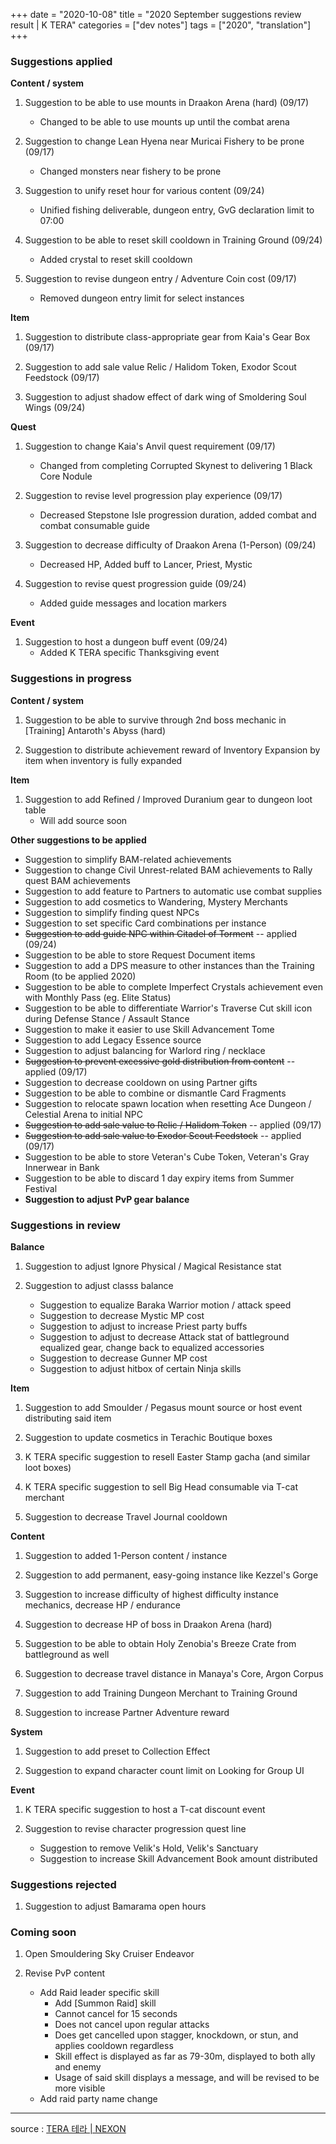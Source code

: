 +++
date = "2020-10-08"
title = "2020 September suggestions review result | K TERA"
categories = ["dev notes"]
tags = ["2020", "translation"]
+++

### Suggestions applied

**Content / system**
1. Suggestion to be able to use mounts in Draakon Arena (hard) (09/17)
    - Changed to be able to use mounts up until the combat arena

2. Suggestion to change Lean Hyena near Muricai Fishery to be prone (09/17)
    - Changed monsters near fishery to be prone

3. Suggestion to unify reset hour for various content (09/24)
    - Unified fishing deliverable, dungeon entry, GvG declaration limit to 07:00

4. Suggestion to be able to reset skill cooldown in Training Ground (09/24)
    - Added crystal to reset skill cooldown

5. Suggestion to revise dungeon entry / Adventure Coin cost (09/17)
    - Removed dungeon entry limit for select instances

**Item**
1. Suggestion to distribute class-appropriate gear from Kaia's Gear Box (09/17)

2. Suggestion to add sale value Relic / Halidom Token, Exodor Scout Feedstock (09/17)

3. Suggestion to adjust shadow effect of dark wing of Smoldering Soul Wings (09/24)

**Quest**
1. Suggestion to change Kaia's Anvil quest requirement (09/17)
    - Changed from completing Corrupted Skynest to delivering 1 Black Core Nodule

2. Suggestion to revise level progression play experience (09/17)
    - Decreased Stepstone Isle progression duration, added combat and combat consumable guide

3. Suggestion to decrease difficulty of Draakon Arena (1-Person) (09/24)
    - Decreased HP, Added buff to Lancer, Priest, Mystic

4. Suggestion to revise quest progression guide (09/24)
    - Added guide messages and location markers

**Event**
1. Suggestion to host a dungeon buff event (09/24)
    - Added K TERA specific Thanksgiving event

### Suggestions in progress

**Content / system**
1. Suggestion to be able to survive through 2nd boss mechanic in [Training] Antaroth's Abyss (hard)

2. Suggestion to distribute achievement reward of Inventory Expansion by item when inventory is fully expanded

**Item**
1. Suggestion to add Refined / Improved Duranium gear to dungeon loot table
    - Will add source soon

**Other suggestions to be applied**
  - Suggestion to simplify BAM-related achievements
  - Suggestion to change Civil Unrest-related BAM achievements to Rally quest BAM achievements
  - Suggestion to add feature to Partners to automatic use combat supplies
  - Suggestion to add cosmetics to Wandering, Mystery Merchants
  - Suggestion to simplify finding quest NPCs
  - Suggestion to set specific Card combinations per instance
  - ~~Suggestion to add guide NPC within Citadel of Torment~~ -- applied (09/24)
  - Suggestion to be able to store Request Document items
  - Suggestion to add a DPS measure to other instances than the Training Room (to be applied 2020)
  - Suggestion to be able to complete Imperfect Crystals achievement even with Monthly Pass (eg. Elite Status)
  - Suggestion to be able to differentiate Warrior's Traverse Cut skill icon during Defense Stance / Assault Stance
  - Suggestion to make it easier to use Skill Advancement Tome
  - Suggestion to add Legacy Essence source
  - Suggestion to adjust balancing for Warlord ring / necklace
  - ~~Suggestion to prevent excessive gold distribution from content~~ -- applied (09/17)
  - Suggestion to decrease cooldown on using Partner gifts
  - Suggestion to be able to combine or dismantle Card Fragments
  - Suggestion to relocate spawn location when resetting Ace Dungeon / Celestial Arena to initial NPC
  - ~~Suggestion to add sale value to Relic / Halidom Token~~ -- applied (09/17)
  - ~~Suggestion to add sale value to Exodor Scout Feedstock~~ -- applied (09/17)
  - Suggestion to be able to store Veteran's Cube Token, Veteran's Gray Innerwear in Bank
  - Suggestion to be able to discard 1 day expiry items from Summer Festival
  - **Suggestion to adjust PvP gear balance**

### Suggestions in review

**Balance**
1. Suggestion to adjust Ignore Physical / Magical Resistance stat

2. Suggestion to adjust classs balance
    - Suggestion to equalize Baraka Warrior motion / attack speed
    - Suggestion to decrease Mystic MP cost
    - Suggestion to adjust to increase Priest party buffs
    - Suggestion to adjust to decrease Attack stat of battleground equalized gear, change back to equalized accessories
    - Suggestion to decrease Gunner MP cost
    - Suggestion to adjust hitbox of certain Ninja skills

**Item**
1. Suggestion to add Smoulder / Pegasus mount source or host event distributing said item

2. Suggestion to update cosmetics in Terachic Boutique boxes

3. K TERA specific suggestion to resell Easter Stamp gacha (and similar loot boxes)

4. K TERA specific suggestion to sell Big Head consumable via T-cat merchant

5. Suggestion to decrease Travel Journal cooldown

**Content**
1. Suggestion to added 1-Person content / instance

2. Suggestion to add permanent, easy-going instance like Kezzel's Gorge

3. Suggestion to increase difficulty of highest difficulty instance mechanics, decrease HP / endurance

4. Suggestion to decrease HP of boss in Draakon Arena (hard)

5. Suggestion to be able to obtain Holy Zenobia's Breeze Crate from battleground as well

6. Suggestion to decrease travel distance in Manaya's Core, Argon Corpus

7. Suggestion to add Training Dungeon Merchant to Training Ground

8. Suggestion to increase Partner Adventure reward

**System**
1. Suggestion to add preset to Collection Effect

2. Suggestion to expand character count limit on Looking for Group UI

**Event**
1. K TERA specific suggestion to host a T-cat discount event

2. Suggestion to revise character progression quest line
    - Suggestion to remove Velik's Hold, Velik's Sanctuary
    - Suggestion to increase Skill Advancement Book amount distributed

### Suggestions rejected
1. Suggestion to adjust Bamarama open hours

### Coming soon
1. Open Smouldering Sky Cruiser Endeavor

2. Revise PvP content
    - Add Raid leader specific skill
        - Add [Summon Raid] skill
        - Cannot cancel for 15 seconds
        - Does not cancel upon regular attacks
        - Does get cancelled upon stagger, knockdown, or stun, and applies cooldown regardless
        - Skill effect is displayed as far as 79-30m, displayed to both ally and enemy
        - Usage of said skill displays a message, and will be revised to be more visible
    - Add raid party name change

----

source : [TERA 테라 | NEXON](http://tera.nexon.com/news/gmnote/view.aspx?n4ArticleSN=504)
